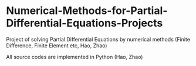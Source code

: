# Numerical-Methods-for-Partial-Differential-Equations-Projects
Project of solving Partial Differential Equations by numerical methods (Finite Difference, Finite Element etc, Hao, Zhao) 

All source codes are implemented in Python (Hao, Zhao)

